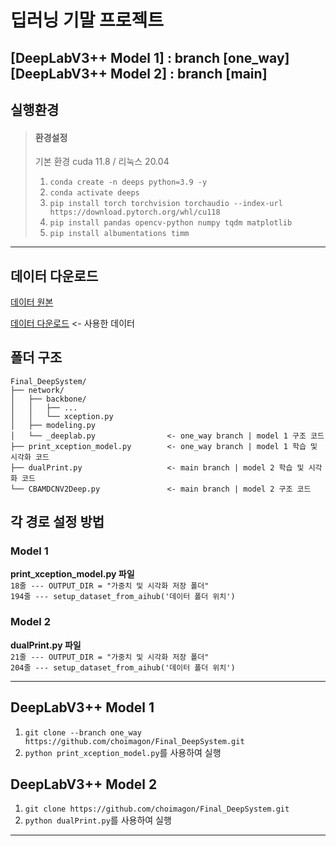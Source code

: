 # 딥러닝 기말 프로젝트

**[DeepLabV3++ Model 1]** : branch [one_way] <br>
**[DeepLabV3++ Model 2]** : branch [main]
---
## 실행환경
> #### 환경설정
> 기본 환경 cuda 11.8 / 리눅스 20.04 
> 1. ```conda create -n deeps python=3.9 -y```
> 2. ```conda activate deeps```
> 3. ```pip install torch torchvision torchaudio --index-url https://download.pytorch.org/whl/cu118```
> 4. ```pip install pandas opencv-python numpy tqdm matplotlib```
> 5. ```pip install albumentations timm```
---
## 데이터 다운로드
[데이터 원본](https://www.aihub.or.kr/aihubdata/data/view.do?searchKeyword=%EA%B7%A0%EC%97%B4&aihubDataSe=data&dataSetSn=71769)

[데이터 다운로드](https://drive.google.com/drive/folders/1us3Nwr37IuqZfPR8kkJspbQxkv5bx7Ac?usp=drive_link) <- 사용한 데이터

## 폴더 구조
```
Final_DeepSystem/
├── network/
│   ├── backbone/
│   │   ├── ...
│   │   └── xception.py
│   ├── modeling.py
│   └── _deeplab.py                <- one_way branch | model 1 구조 코드
├── print_xception_model.py        <- one_way branch | model 1 학습 및 시각화 코드
├── dualPrint.py                   <- main branch | model 2 학습 및 시각화 코드
└── CBAMDCNV2Deep.py               <- main branch | model 2 구조 코드
```

## 각 경로 설정 방법
### Model 1
**print_xception_model.py 파일** <br>
`18줄 --- OUTPUT_DIR = "가중치 및 시각화 저장 폴더"` <br>
`194줄 --- setup_dataset_from_aihub('데이터 폴더 위치')`
### Model 2
**dualPrint.py 파일** <br>
`21줄 --- OUTPUT_DIR = "가중치 및 시각화 저장 폴더"` <br>
`204줄 --- setup_dataset_from_aihub('데이터 폴더 위치')`

---
## DeepLabV3++ Model 1
1. `git clone --branch one_way https://github.com/choimagon/Final_DeepSystem.git`
2. `python print_xception_model.py`를 사용하여 실행

## DeepLabV3++ Model 2
1. `git clone https://github.com/choimagon/Final_DeepSystem.git` 
2. `python dualPrint.py`를 사용하여 실행

---
